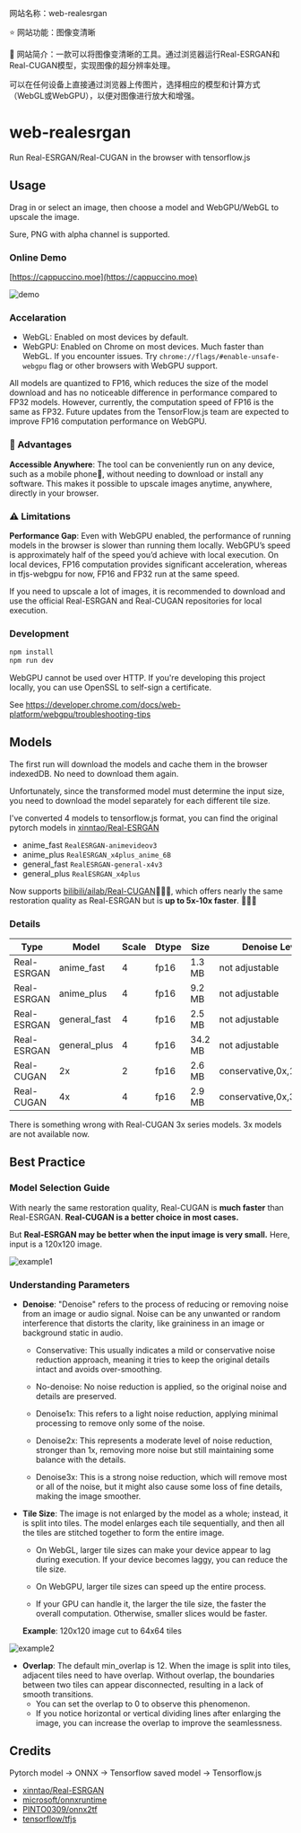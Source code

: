 网站名称：web-realesrgan

⭐  网站功能：图像变清晰

📁  网站简介：一款可以将图像变清晰的工具。通过浏览器运行Real-ESRGAN和Real-CUGAN模型，实现图像的超分辨率处理。

可以在任何设备上直接通过浏览器上传图片，选择相应的模型和计算方式（WebGL或WebGPU），以便对图像进行放大和增强。

# web-realesrgan

Run Real-ESRGAN/Real-CUGAN in the browser with tensorflow.js

## Usage

Drag in or select an image, then choose a model and WebGPU/WebGL to upscale the image.

Sure, PNG with alpha channel is supported.

### Online Demo

[https://cappuccino.moe](https://cappuccino.moe)

![demo](./src/assets/demo.jpg)

### Accelaration

- WebGL: Enabled on most devices by default.
- WebGPU: Enabled on Chrome on most devices. Much faster than WebGL. If you encounter issues. Try `chrome://flags/#enable-unsafe-webgpu` flag or other browsers with WebGPU support.

All models are quantized to FP16, which reduces the size of the model download and has no noticeable difference in performance compared to FP32 models. However, currently, the computation speed of FP16 is the same as FP32. Future updates from the TensorFlow.js team are expected to improve FP16 computation performance on WebGPU.

### 🚀️ ️Advantages

**Accessible Anywhere**: The tool can be conveniently run on any device, such as a mobile phone📱️, without needing to download or install any software. This makes it possible to upscale images anytime, anywhere, directly in your browser.

### ⚠️️ Limitations

**Performance Gap**: Even with WebGPU enabled, the performance of running models in the browser is slower than running them locally. WebGPU’s speed is approximately half of the speed you’d achieve with local execution. On local devices, FP16 computation provides significant acceleration, whereas in tfjs-webgpu for now, FP16 and FP32 run at the same speed.

If you need to upscale a lot of images, it is recommended to download and use the official Real-ESRGAN and Real-CUGAN repositories for local execution.

### Development

```bash
npm install
npm run dev
```

WebGPU cannot be used over HTTP. If you're developing this project locally, you can use OpenSSL to self-sign a certificate.

See https://developer.chrome.com/docs/web-platform/webgpu/troubleshooting-tips

## Models

The first run will download the models and cache them in the browser indexedDB. No need to download them again.

Unfortunately, since the transformed model must determine the input size, you need to download the model separately for each different tile size.

I've converted 4 models to tensorflow.js format, you can find the original pytorch models in [xinntao/Real-ESRGAN](https://github.com/xinntao/Real-ESRGAN)

- anime_fast `RealESRGAN-animevideov3`
- anime_plus `RealESRGAN_x4plus_anime_6B`
- general_fast `RealESRGAN-general-x4v3`
- general_plus `RealESRGAN_x4plus`

Now supports [bilibili/ailab/Real-CUGAN](https://github.com/bilibili/ailab/tree/main/Real-CUGAN)🎉🎉🎉, which offers nearly the same restoration quality as Real-ESRGAN but is **up to 5x-10x faster**. 🥳🥳🥳

### Details

| Type        | Model        | Scale | Dtype | Size    | Denoise Level            |
| ----------- | ------------ | ----- | ----- | ------- | ------------------------ |
| Real-ESRGAN | anime_fast   | 4     | fp16  | 1.3 MB  | not adjustable           |
| Real-ESRGAN | anime_plus   | 4     | fp16  | 9.2 MB  | not adjustable           |
| Real-ESRGAN | general_fast | 4     | fp16  | 2.5 MB  | not adjustable           |
| Real-ESRGAN | general_plus | 4     | fp16  | 34.2 MB | not adjustable           |
| Real-CUGAN  | 2x           | 2     | fp16  | 2.6 MB  | conservative,0x,1x,2x,3x |
| Real-CUGAN  | 4x           | 4     | fp16  | 2.9 MB  | conservative,0x,3x       |

There is something wrong with Real-CUGAN 3x series models. 3x models are not available now.

## Best Practice

### Model Selection Guide

With nearly the same restoration quality, Real-CUGAN is **much faster** than Real-ESRGAN. **Real-CUGAN is a better choice in most cases.**

But **Real-ESRGAN may be better when the input image is very small.** Here, input is a 120x120 image.

![example1](./src/assets/example1.jpg)

### Understanding Parameters

- **Denoise**: "Denoise" refers to the process of reducing or removing noise from an image or audio signal. Noise can be any unwanted or random interference that distorts the clarity, like graininess in an image or background static in audio.

  - Conservative: This usually indicates a mild or conservative noise reduction approach, meaning it tries to keep the original details intact and avoids over-smoothing.

  - No-denoise: No noise reduction is applied, so the original noise and details are preserved.

  - Denoise1x: This refers to a light noise reduction, applying minimal processing to remove only some of the noise.

  - Denoise2x: This represents a moderate level of noise reduction, stronger than 1x, removing more noise but still maintaining some balance with the details.

  - Denoise3x: This is a strong noise reduction, which will remove most or all of the noise, but it might also cause some loss of fine details, making the image smoother.

- **Tile Size**: The image is not enlarged by the model as a whole; instead, it is split into tiles. The model enlarges each tile sequentially, and then all the tiles are stitched together to form the entire image.

  - On WebGL, larger tile sizes can make your device appear to lag during execution. If your device becomes laggy, you can reduce the tile size.
  - On WebGPU, larger tile sizes can speed up the entire process.

  - If your GPU can handle it, the larger the tile size, the faster the overall computation. Otherwise, smaller slices would be faster.

  **Example**: 120x120 image cut to 64x64 tiles

![example2](./src/assets/example2.jpg)

- **Overlap**: The default min_overlap is 12. When the image is split into tiles, adjacent tiles need to have overlap. Without overlap, the boundaries between two tiles can appear disconnected, resulting in a lack of smooth transitions.
  - You can set the overlap to 0 to observe this phenomenon.
  - If you notice horizontal or vertical dividing lines after enlarging the image, you can increase the overlap to improve the seamlessness.

## Credits

Pytorch model -> ONNX -> Tensorflow saved model -> Tensorflow.js

- [xinntao/Real-ESRGAN](https://github.com/xinntao/Real-ESRGAN)
- [microsoft/onnxruntime](https://github.com/microsoft/onnxruntime)
- [PINTO0309/onnx2tf](https://github.com/PINTO0309/onnx2tf)
- [tensorflow/tfjs](https://github.com/tensorflow/tfjs)
